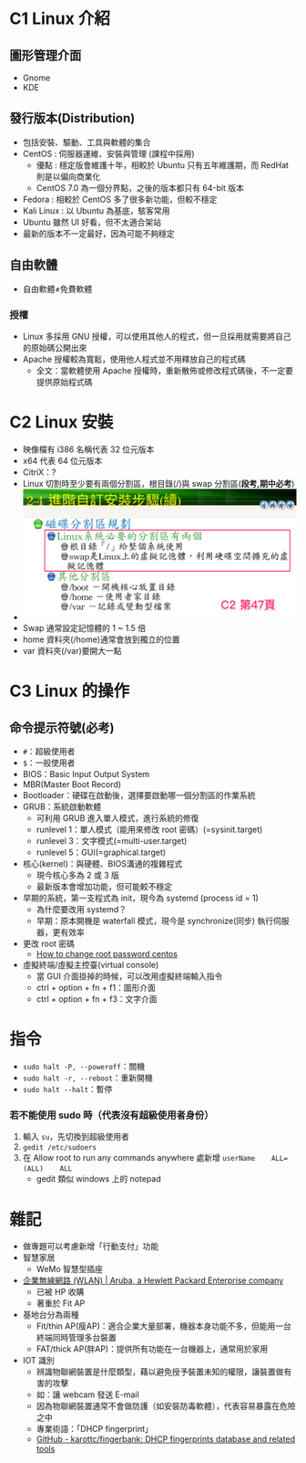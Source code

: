 # C1 Linux 介紹
## 圖形管理介面
* Gnome
* KDE

## 發行版本(Distribution)
* 包括安裝、驅動、工具與軟體的集合
* CentOS : 伺服器運維、安裝與管理 (課程中採用)
    * 優點 : 穩定版會維護十年，相較於 Ubuntu 只有五年維護期，而 RedHat 則是以偏向商業化
    * CentOS 7.0 為一個分界點，之後的版本都只有 64-bit 版本
* Fedora : 相較於 CentOS 多了很多新功能，但較不穩定
* Kali Linux : 以 Ubuntu 為基底，駭客常用
* Ubuntu 雖然 UI 好看，但不太適合架站
* 最新的版本不一定最好，因為可能不夠穩定

## 自由軟體
* 自由軟體≠免費軟體
### 授權
* Linux 多採用 GNU 授權，可以使用其他人的程式，但一旦採用就需要將自己的原始碼公開出來
* Apache 授權較為寬鬆，使用他人程式並不用釋放自己的程式碼
    * 全文：當軟體使用 Apache 授權時，重新散佈或修改程式碼後，不一定要提供原始程式碼

# C2 Linux 安裝
* 映像檔有 i386 名稱代表 32 位元版本
* x64 代表 64 位元版本
* CitriX：?
* Linux 切割時至少要有兩個分割區，根目錄(/)與 swap 分割區(**段考,期中必考**)
* ![](./media/螢幕快照_2018-03-12_下午3_11_48.png)
* Swap 通常設定記憶體的 1 ~ 1.5 倍
* home 資料夾(/home)通常會放到獨立的位置
* var 資料夾(/var)要開大一點

# C3 Linux 的操作
## 命令提示符號(必考)
* `#`：超級使用者
* `$`：一般使用者
* BIOS：Basic Input Output System
* MBR(Master Boot Record)
* Bootloader：硬碟在啟動後，選擇要啟動哪一個分割區的作業系統
* GRUB：系統啟動軟體
    * 可利用 GRUB 進入單人模式，進行系統的修復
	* runlevel 1：單人模式（能用來修改 root 密碼）(=sysinit.target)
    * runlevel 3：文字模式(=multi-user.target)
    * runlevel 5：GUI(=graphical.target)
* 核心(kernel)：與硬體、BIOS溝通的複雜程式
    * 現今核心多為 2 或 3 版
    * 最新版本會增加功能，但可能較不穩定
* 早期的系統，第一支程式為 init，現今為 systemd (process id = 1)
    * 為什麼要改用 systemd？
    * 早期：原本開機是 waterfall 模式，現今是 synchronize(同步) 執行伺服器，更有效率
* 更改 root 密碼
    * [How to change root password centos](https://www.youtube.com/watch?v=ZeuiO8fM7GM)
* 虛擬終端/虛擬主控臺(virtual console)
    * 當 GUI 介面掛掉的時候，可以改用虛擬終端輸入指令
    * ctrl + option + fn + f1：圖形介面
    * ctrl + option + fn + f3：文字介面


# 指令
* `sudo halt -P, --poweroff`：關機
* `sudo halt -r, --reboot`：重新開機
* `sudo halt --halt`：暫停
### 若不能使用 sudo 時（代表沒有超級使用者身份）
1. 輸入 `su`，先切換到超級使用者
2. `gedit /etc/sudoers`
3. 在 Allow root to run any commands anywhere 處新增 `userName    ALL=(ALL)    ALL`
    * gedit 類似 windows 上的 notepad

# 雜記
* 做專題可以考慮新增「行動支付」功能
* 智慧家居
    * WeMo 智慧型插座
* [企業無線網路 (WLAN) | Aruba, a Hewlett Packard Enterprise company](http://www.arubanetworks.com/zh-hant/products/networking/)
    * 已被 HP 收購
    * 著重於 Fit AP
* 基地台分為兩種
    * Fit/thin AP(瘦AP)：適合企業大量部署，機器本身功能不多，但能用一台終端同時管理多台裝置
    * FAT/thick AP(胖AP)：提供所有功能在一台機器上，通常用於家用
* IOT 識別
    * 辨識物聯網裝置是什麼類型，藉以避免授予裝置未知的權限，讓裝置做有害的攻擊
    * 如：讓 webcam 發送 E-mail
    * 因為物聯網裝置通常不會做防護（如安裝防毒軟體），代表容易暴露在危險之中
    * 專業術語：「DHCP fingerprint」
    * [GitHub - karottc/fingerbank: DHCP fingerprints database and related tools](https://github.com/karottc/fingerbank)
<!--stackedit_data:
eyJoaXN0b3J5IjpbLTE4ODc4MjE2NzldfQ==
-->